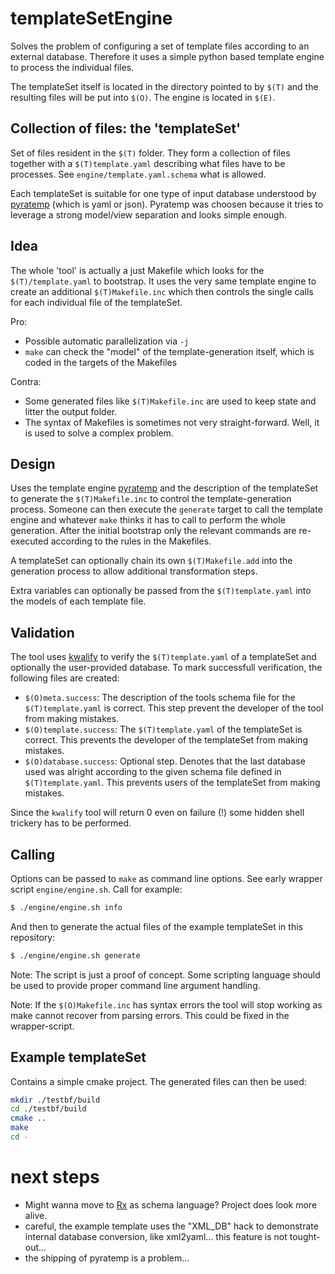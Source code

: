 # templateSetEngine

Solves the problem of configuring a set of template files according to an
external database. Therefore it uses a simple python based template engine to
process the individual files.

The templateSet itself is located in the directory pointed to by `$(T)` and the
resulting files will be put into `$(O)`. The engine is located in `$(E)`.

## Collection of files: the 'templateSet'

Set of files resident in the `$(T)` folder. They form a collection of files
together with a `$(T)template.yaml` describing what files have to be processes.
See `engine/template.yaml.schema` what is allowed.

Each templateSet is suitable for one type of input database understood by
[pyratemp][1] (which is yaml or json). Pyratemp was choosen because it tries to
leverage a strong model/view separation and looks simple enough.

## Idea

The whole 'tool' is actually a just Makefile which looks for the
`$(T)/template.yaml` to bootstrap. It uses the very same template engine to
create an additional `$(T)Makefile.inc` which then controls the single calls for
each individual file of the templateSet.

Pro:
- Possible automatic parallelization via `-j`
- `make` can check the "model" of the template-generation itself, which is
  coded in the targets of the Makefiles

Contra:
- Some generated files like `$(T)Makefile.inc` are used to keep state and litter
  the output folder.
- The syntax of Makefiles is sometimes not very straight-forward. Well, it is
  used to solve a complex problem.

## Design

Uses the template engine [pyratemp][1] and the description of the templateSet to
generate the `$(T)Makefile.inc` to control the template-generation process.
Someone can then execute the `generate` target to call the template engine and
whatever `make` thinks it has to call to perform the whole generation. After the
initial bootstrap only the relevant commands are re-executed according to the
rules in the Makefiles.

A templateSet can optionally chain its own `$(T)Makefile.add` into the
generation process to allow additional transformation steps.

Extra variables can optionally be passed from the `$(T)template.yaml` into the
models of each template file.

## Validation

The tool uses [kwalify][2] to verify the `$(T)template.yaml` of a templateSet
and optionally the user-provided database. To mark successfull verification, the
following files are created:

- `$(O)meta.success`: The description of the tools schema file for the
  `$(T)template.yaml` is correct. This step prevent the developer of the tool from making
mistakes.
- `$(O)template.success`: The `$(T)template.yaml` of the templateSet is
  correct. This prevents the developer of the templateSet from making mistakes.
- `$(O)database.success`: Optional step. Denotes that the last database used was alright 
  according to the given schema file defined in `$(T)template.yaml`. This
prevents users of the templateSet from making mistakes.

Since the `kwalify` tool will return 0 even on failure (!) some hidden shell trickery has to be performed.

## Calling

Options can be passed to `make` as command line options. See early wrapper script `engine/engine.sh`. Call for example:

```bash
$ ./engine/engine.sh info
```

And then to generate the actual files of the example templateSet in this
repository:

```bash
$ ./engine/engine.sh generate
```

Note: The script is just a proof of concept. Some scripting language should be
used to provide proper command line argument handling.

Note: If the `$(O)Makefile.inc` has syntax errors the tool will stop working as
make cannot recover from parsing errors. This could be fixed in the
wrapper-script.

## Example templateSet

Contains a simple cmake project. The generated files can then be used:

```bash
mkdir ./testbf/build
cd ./testbf/build
cmake ..
make
cd -
```

# next steps

- Might wanna move to [Rx][3] as schema language? Project does look more
  alive.
- careful, the example template uses the "XML_DB" hack to demonstrate internal
  database conversion, like xml2yaml... this feature is not tought-out...
- the shipping of pyratemp is a problem...

[1]: http://www.simple-is-better.org/template
[2]: http://www.kuwata-lab.com/kwalify
[3]: http://rx.codesimply.com/index.html
[4]: https://docs.python.org/2/library/argparse.html
